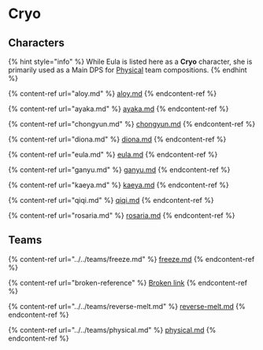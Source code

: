 # Cryo

## Characters

{% hint style="info" %}
While Eula is listed here as a **Cryo** character, she is primarily used as a Main DPS for [Physical](../../teams/physical.md) team compositions.
{% endhint %}

{% content-ref url="aloy.md" %}
[aloy.md](aloy.md)
{% endcontent-ref %}

{% content-ref url="ayaka.md" %}
[ayaka.md](ayaka.md)
{% endcontent-ref %}

{% content-ref url="chongyun.md" %}
[chongyun.md](chongyun.md)
{% endcontent-ref %}

{% content-ref url="diona.md" %}
[diona.md](diona.md)
{% endcontent-ref %}

{% content-ref url="eula.md" %}
[eula.md](eula.md)
{% endcontent-ref %}

{% content-ref url="ganyu.md" %}
[ganyu.md](ganyu.md)
{% endcontent-ref %}

{% content-ref url="kaeya.md" %}
[kaeya.md](kaeya.md)
{% endcontent-ref %}

{% content-ref url="qiqi.md" %}
[qiqi.md](qiqi.md)
{% endcontent-ref %}

{% content-ref url="rosaria.md" %}
[rosaria.md](rosaria.md)
{% endcontent-ref %}

## Teams

{% content-ref url="../../teams/freeze.md" %}
[freeze.md](../../teams/freeze.md)
{% endcontent-ref %}

{% content-ref url="broken-reference" %}
[Broken link](broken-reference)
{% endcontent-ref %}

{% content-ref url="../../teams/reverse-melt.md" %}
[reverse-melt.md](../../teams/reverse-melt.md)
{% endcontent-ref %}

{% content-ref url="../../teams/physical.md" %}
[physical.md](../../teams/physical.md)
{% endcontent-ref %}
